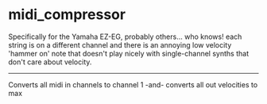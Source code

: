 # midi_compressor
Specifically for the Yamaha EZ-EG, probably others... who knows!
  each string is on a different channel and there is an annoying low velocity 
  'hammer on' note that doesn't play nicely with single-channel synths 
  that don't care about velocity.

------------
 
Converts all midi in channels to channel 1 -and- converts all out velocities to max
